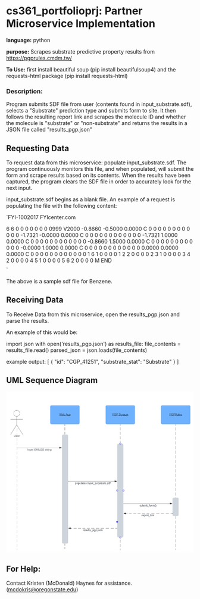 # cs361_portfolioprj: Partner Microservice Implementation

**language:** python

**purpose:** Scrapes substrate predictive property results from https://pgprules.cmdm.tw/

**To Use:** first install beautiful soup (pip install beautifulsoup4) and the requests-html package (pip install requests-html)

### **Description:** 
Program submits SDF file from user (contents found in input_substrate.sdf), selects a "Substrate" prediction type and submits form to site. It then follows the resulting report link and scrapes the molecule ID and whether the molecule is "substrate" or "non-substrate" and returns the results in a JSON file called "results_pgp.json"

## Requesting Data
To request data from this microservice: populate input_substrate.sdf. The program continuously monitors this file, and when populated, will submit the form and scrape results based on its contents. When the results have been captured, the program clears the SDF file in order to accurately look for the next input. 

input_substrate.sdf begins as a blank file. An example of a request is populating the file with the following content: 

`FYI-1002017
FYIcenter.com

  6  6  0  0  0  0  0  0  0  0999 V2000
   -0.8660   -0.5000    0.0000 C   0  0  0  0  0  0  0  0  0  0  0  0
   -1.7321   -0.0000    0.0000 C   0  0  0  0  0  0  0  0  0  0  0  0
   -1.7321    1.0000    0.0000 C   0  0  0  0  0  0  0  0  0  0  0  0
   -0.8660    1.5000    0.0000 C   0  0  0  0  0  0  0  0  0  0  0  0
   -0.0000    1.0000    0.0000 C   0  0  0  0  0  0  0  0  0  0  0  0
    0.0000    0.0000    0.0000 C   0  0  0  0  0  0  0  0  0  0  0  0
  1  6  1  0  0  0  0
  1  2  2  0  0  0  0
  2  3  1  0  0  0  0
  3  4  2  0  0  0  0
  4  5  1  0  0  0  0
  5  6  2  0  0  0  0
M  END
$$$$`

The above is a sample sdf file for Benzene. 

## Receiving Data
To Receive Data from this microservice, open the results_pgp.json and parse the results. 

An example of this would be: 

import json
with open('results_pgp.json') as results_file:
  file_contents = results_file.read()
  parsed_json = json.loads(file_contents)

example output: 
[
    {
        "id": "CGP_41251",
        "substrate_stat": "Substrate"
    }
]

## **UML Sequence Diagram**

![alt text](./partner_microservice_UML_sequence_diagram.png)

## For Help: 
Contact Kristen (McDonald) Haynes for assistance. (mcdokris@oregonstate.edu)


